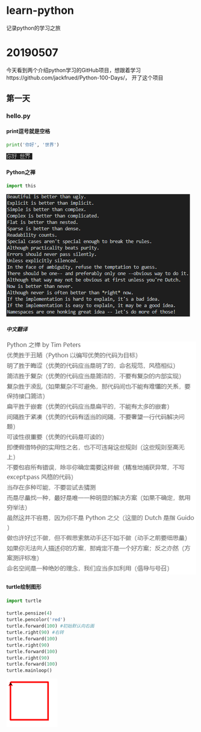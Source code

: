 # learn-python
记录python的学习之旅

# 20190507
今天看到两个介绍python学习的GitHub项目，想跟着学习https://github.com/jackfrued/Python-100-Days/，
开了这个项目
## 第一天

### hello.py
#### print逗号就是空格
```Python
print('你好', '世界')
```
![avatar](Snipaste_2019-05-07_20-59-34.PNG)
#### Python之禅
```Python
import this
```
![avatar](Snipaste_2019-05-07_21-05-10.PNG)
##### 中文翻译
![avatar](Snipaste_2019-05-07_21-07-07.PNG)
#### turtle绘制图形
```Python
import turtle

turtle.pensize(4)
turtle.pencolor('red')
turtle.forward(100) #初始默认向右画
turtle.right(90) #右转
turtle.forward(100)
turtle.right(90)
turtle.forward(100)
turtle.right(90)
turtle.forward(100)
turtle.mainloop()
```
![avatar](Snipaste_2019-05-07_21-12-03.PNG)